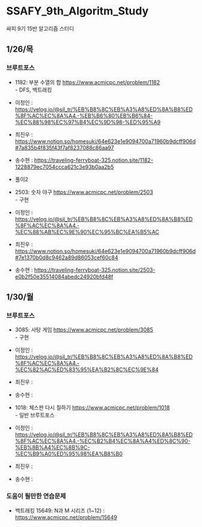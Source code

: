 # SSAFY_9th_Algoritm_Study
싸피 9기 15반 알고리즘 스터디

## 1/26/목
### 브루트포스
- 1182: 부분 수열의 합 https://www.acmicpc.net/problem/1182 <br> - DFS, 백트래킹
- 이정인 : https://velog.io/@sil_tr/%EB%B8%8C%EB%A3%A8%ED%8A%B8%ED%8F%AC%EC%8A%A4.-%EB%B6%80%EB%B6%84-%EC%88%98%EC%97%B4%EC%9D%98-%ED%95%A9
- 최진우 : https://www.notion.so/homesuki/64e623e1e9094700a71960b9dcff906d#7a835b4f835f43f7af8237088c86aa97
- 송수현 : https://traveling-ferryboat-325.notion.site/1182-1228879ec7054ccca621c3e93b0aa2b5
- 풀이2<br>

- 2503: 숫자 야구 https://www.acmicpc.net/problem/2503 <br> - 구현
- 이정인 : https://velog.io/@sil_tr/%EB%B8%8C%EB%A3%A8%ED%8A%B8%ED%8F%AC%EC%8A%A4.-%EC%88%AB%EC%9E%90%EC%95%BC%EA%B5%AC
- 최진우 : https://www.notion.so/homesuki/64e623e1e9094700a71960b9dcff906d#7e1370b0d8c9462a89d86053cef60c84
- 송수현 : https://traveling-ferryboat-325.notion.site/2503-e0b2f50e35514084abedc24920bfd48f

## 1/30/월
### 브루트포스
- 3085: 사탕 게임 https://www.acmicpc.net/problem/3085 <br> - 구현
- 이정인 : https://velog.io/@sil_tr/%EB%B8%8C%EB%A3%A8%ED%8A%B8%ED%8F%AC%EC%8A%A4.-%EC%82%AC%ED%83%95%EA%B2%8C%EC%9E%84
- 최진우 : 
- 송수현 : 

- 1018: 체스판 다시 칠하기 https://www.acmicpc.net/problem/1018 <br> - 일반 브루트포스
- 이정인 : https://velog.io/@sil_tr/%EB%B8%8C%EB%A3%A8%ED%8A%B8%ED%8F%AC%EC%8A%A4.-%EC%B2%B4%EC%8A%A4%ED%8C%90-%EB%8B%A4%EC%8B%9C-%EC%B9%A0%ED%95%98%EA%B8%B0
- 최진우 : 
- 송수현 : 

### 도움이 될만한 연습문제
- 백트래킹
15649: N과 M 시리즈 (1~12) : https://www.acmicpc.net/problem/15649

 
